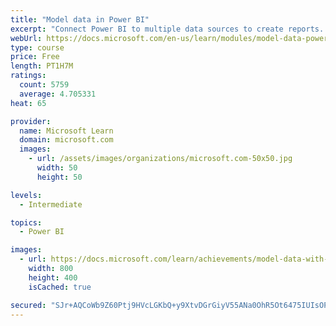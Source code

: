 ```yaml
---
title: "Model data in Power BI"
excerpt: "Connect Power BI to multiple data sources to create reports. Define the relationship between your data sources."
webUrl: https://docs.microsoft.com/en-us/learn/modules/model-data-power-bi/
type: course
price: Free
length: PT1H7M
ratings:
  count: 5759
  average: 4.705331
heat: 65

provider:
  name: Microsoft Learn
  domain: microsoft.com
  images:
    - url: /assets/images/organizations/microsoft.com-50x50.jpg
      width: 50
      height: 50

levels:
  - Intermediate

topics:
  - Power BI

images:
  - url: https://docs.microsoft.com/learn/achievements/model-data-with-power-bi-desktop-social.png
    width: 800
    height: 400
    isCached: true

secured: "SJr+AQCoWb9Z60Ptj9HVcLGKbQ+y9XtvDGrGiyV55ANa0OhR5Ot6475IUIsOPb7EZuwbnesVMxcD6ONwhNeojGMtqMjdlnVu7Z37EElxn6XUG/Ys9v39CstxFNDHfRN3QC+ldzclku4mWhOjVwqfGA8W5yt6pEOdAPDBV7shL4FjFuaYrHCL30RFdb0fQsq7HjjE621zkB8P37jp9O48UjHihmnpILZiVe+uHqbojUsud85w5s7gXPMVLi66+YwduA0TtcfqN94RPPBRZpvqZFgsZKKM7HVW3cNTPk1uRqEAM3EH/0S2Om1mSWd93kWeKEQsLvkhQH9xIgAh4o2p1lVlZtTaxjEVAs3IVPE1rXxdR/nR+FYrXMOnjqZ7f1YSIhc1m25+9wxjhJDJBw3xRHgkWXCpYORulFf2wPZaxkM=;QHLwr5aBjYy8B0/DpvQLVA=="
---
```


